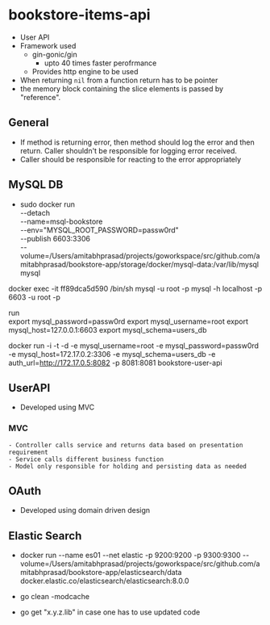 # bookstore-items-api
- User API
- Framework used
    - gin-gonic/gin
        - upto 40 times faster perofrmance
    - Provides http engine to be used
- When returning `nil` from a function return has to be pointer
- the memory block containing the slice elements is passed by "reference".

## General
- If method is returning error, then method should log the error and then return.
Caller shouldn't be responsible for logging error received.
- Caller should be responsible for reacting to the error appropriately

## MySQL DB
-
    sudo docker run \
    --detach \
    --name=msql-bookstore \
    --env="MYSQL_ROOT_PASSWORD=passw0rd" \
    --publish 6603:3306 \
    --volume=/Users/amitabhprasad/projects/goworkspace/src/github.com/amitabhprasad/bookstore-app/storage/docker/mysql-data:/var/lib/mysql \
    mysql

 docker exec -it ff89dca5d590 /bin/sh
 mysql -u root -p
 mysql -h localhost -p 6603 -u root -p

 run  
export mysql_password=passw0rd
export mysql_username=root
export mysql_host=127.0.0.1:6603
export mysql_schema=users_db

docker run -i -t -d -e mysql_username=root  -e mysql_password=passw0rd  -e mysql_host=172.17.0.2:3306 -e  mysql_schema=users_db -e auth_url=http://172.17.0.5:8082 -p 8081:8081 bookstore-user-api

## UserAPI
- Developed using MVC
### MVC
    - Controller calls service and returns data based on presentation requirement
    - Service calls different business function
    - Model only responsible for holding and persisting data as needed

## OAuth
- Developed using domain driven design


## Elastic Search
-
    docker run
    --name es01
    --net elastic -p 9200:9200 -p 9300:9300
    --volume=/Users/amitabhprasad/projects/goworkspace/src/github.com/amitabhprasad/bookstore-app/elasticsearch/data
    docker.elastic.co/elasticsearch/elasticsearch:8.0.0

- go clean -modcache
- go get "x.y.z.lib" in case one has to use updated code 
